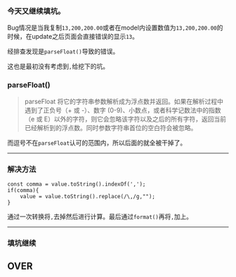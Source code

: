 ### 今天又继续填坑。
Bug情况是当我复制`13,200,200.00`或者在model内设置数值为`13,200,200.00`的时候，在update之后页面会直接错误的显示`13`。

经排查发现是`parseFloat()`导致的错误。

这也是最初没有考虑到`,`给挖下的坑。

### parseFloat()
> parseFloat 将它的字符串参数解析成为浮点数并返回。如果在解析过程中遇到了正负号（+ 或 -）、数字 (0-9)、小数点，或者科学记数法中的指数
> （e 或 E）以外的字符，则它会忽略该字符以及之后的所有字符，返回当前已经解析到的浮点数。同时参数字符串首位的空白符会被忽略。

而逗号不在`parseFloat`认可的范围内，所以后面的就全被干掉了。

- - -
### 解决方法

    const comma = value.toString().indexOf(',');
    if(comma){
        value = value.toString().replace(/\,/g,"");
    }

通过一次转换将`,`去掉然后进行计算。最后通过`format()`再将`,`加上。

- - -
### 填坑继续
## OVER
